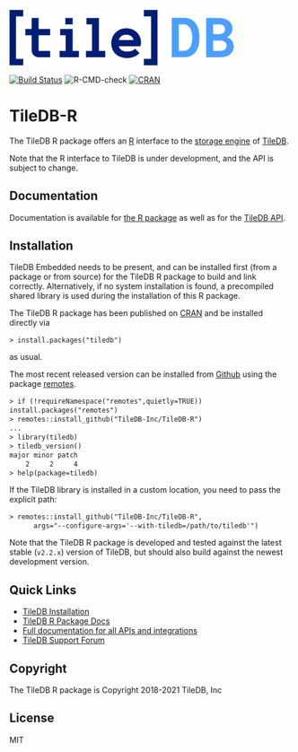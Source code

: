 <a href="https://tiledb.com"><img src="https://github.com/TileDB-Inc/TileDB/raw/dev/doc/source/_static/tiledb-logo_color_no_margin_@4x.png" alt="TileDB logo" width="400"></a>

[![Build Status](https://img.shields.io/azure-devops/build/tiledb-inc/836549eb-f74a-4986-a18f-7fbba6bbb5f0/24/master?label=Azure%20Pipelines&logo=azure-pipelines&style=flat-square)](https://dev.azure.com/TileDB-Inc/CI/_build/latest?definitionId=24&branchName=master)
![R-CMD-check](https://github.com/TileDB-Inc/TileDB-R/workflows/R-CMD-check/badge.svg)
[![CRAN](https://www.r-pkg.org/badges/version/tiledb)](https://cran.r-project.org/package=tiledb)

# TileDB-R

The TileDB R package offers an [R](https://www.r-project.org/) interface to the [storage
engine](https://github.com/TileDB-Inc/TileDB) of [TileDB](https://tiledb.com/).

Note that the R interface to TileDB is under development, and the API is subject to change.

## Documentation

Documentation is available for [the R
package](https://tiledb-inc.github.io/TileDB-R/) as well as for the [TileDB
API](https://docs.tiledb.com/main/).

## Installation

TileDB Embedded needs to be present, and can be installed first (from a package or from source) for
the TileDB R package to build and link correctly. Alternatively, if no system installation is found,
a precompiled shared library is used during the installation of this R package.

The TileDB R package has been published on [CRAN](https://cran.r-project.org/) and be
installed directly via

    > install.packages("tiledb")

as usual.

The most recent released version can be installed from
[Github](https://github.com/TileDB-Inc/TileDB-R) using the package
[remotes](https://cran.r-project.org/package=remotes).

    > if (!requireNamespace("remotes",quietly=TRUE)) install.packages("remotes")
    > remotes::install_github("TileDB-Inc/TileDB-R")
    ...
    > library(tiledb)
    > tiledb_version()
    major minor patch
        2     2     4
    > help(package=tiledb)

If the TileDB library is installed in a custom location, you need to pass the explicit path:

    > remotes::install_github("TileDB-Inc/TileDB-R",
          args="--configure-args='--with-tiledb=/path/to/tiledb'")

Note that the TileDB R package is developed and tested against the latest stable (`v2.2.x`) version
of TileDB, but should also build against the newest development version.

## Quick Links

- [TileDB Installation](https://docs.tiledb.com/main/solutions/tiledb-embedded/installation/quick-install)
- [TileDB R Package Docs](https://tiledb-inc.github.io/TileDB-R/)
- [Full documentation for all APIs and integrations](https://docs.tiledb.com/main/solutions/tiledb-embedded/api-usage)
- [TileDB Support Forum](https://forum.tiledb.com/)


## Copyright

The TileDB R package is Copyright 2018-2021 TileDB, Inc

## License

MIT
